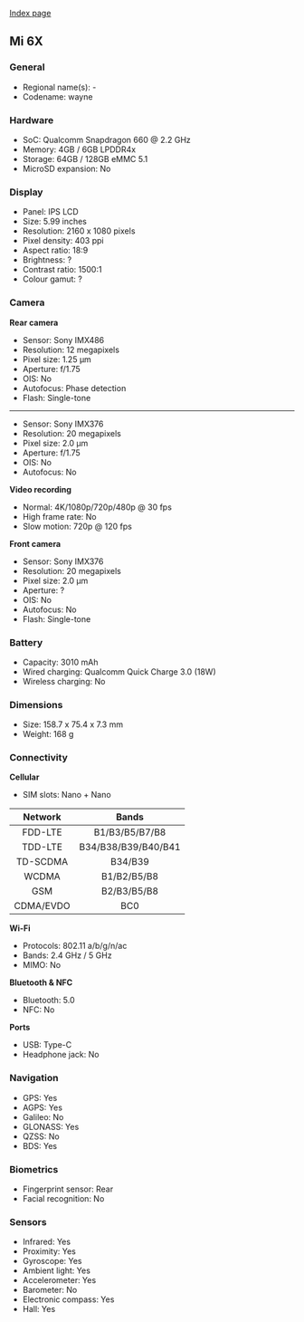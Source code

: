 [Index page](../../)

## Mi 6X

### General

* Regional name(s): -
* Codename: wayne

### Hardware

* SoC: Qualcomm Snapdragon 660 @ 2.2 GHz
* Memory: 4GB / 6GB LPDDR4x
* Storage: 64GB / 128GB eMMC 5.1
* MicroSD expansion: No

### Display

* Panel: IPS LCD
* Size: 5.99 inches
* Resolution: 2160 x 1080 pixels
* Pixel density: 403 ppi
* Aspect ratio: 18:9
* Brightness: ?
* Contrast ratio: 1500:1
* Colour gamut: ?

### Camera

**Rear camera**

* Sensor: Sony IMX486
* Resolution: 12 megapixels
* Pixel size: 1.25 µm
* Aperture: f/1.75
* OIS: No
* Autofocus: Phase detection
* Flash: Single-tone

---

* Sensor: Sony IMX376
* Resolution: 20 megapixels
* Pixel size: 2.0 µm
* Aperture: f/1.75
* OIS: No
* Autofocus: No

**Video recording**

* Normal: 4K/1080p/720p/480p @ 30 fps
* High frame rate: No
* Slow motion: 720p @ 120 fps

**Front camera**

* Sensor: Sony IMX376
* Resolution: 20 megapixels
* Pixel size: 2.0 µm
* Aperture: ?
* OIS: No
* Autofocus: No
* Flash: Single-tone

### Battery

* Capacity: 3010 mAh
* Wired charging: Qualcomm Quick Charge 3.0 (18W)
* Wireless charging: No

### Dimensions

* Size: 158.7 x 75.4 x 7.3 mm
* Weight: 168 g

### Connectivity

**Cellular**

* SIM slots: Nano + Nano

|  Network  |   Bands   |
|:---------:|:-------------------:|
|  FDD-LTE  |    B1/B3/B5/B7/B8   |
|   TDD-LTE  | B34/B38/B39/B40/B41 |
|  TD-SCDMA |       B34/B39       |
|   WCDMA   |     B1/B2/B5/B8     |
|    GSM    |     B2/B3/B5/B8     |
| CDMA/EVDO |         BC0         |

**Wi-Fi**

* Protocols: 802.11 a/b/g/n/ac
* Bands: 2.4 GHz / 5 GHz
* MIMO: No

**Bluetooth & NFC**

* Bluetooth: 5.0 
* NFC: No

**Ports**

* USB: Type-C
* Headphone jack: No

### Navigation

* GPS: Yes
* AGPS: Yes
* Galileo: No
* GLONASS: Yes
* QZSS: No
* BDS: Yes

### Biometrics

* Fingerprint sensor: Rear
* Facial recognition: No

### Sensors

* Infrared: Yes
* Proximity: Yes
* Gyroscope: Yes
* Ambient light: Yes
* Accelerometer: Yes
* Barometer: No
* Electronic compass: Yes
* Hall: Yes